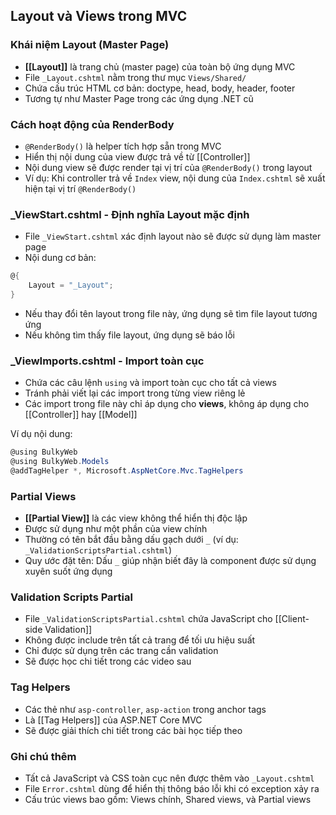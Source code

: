 ## Layout và Views trong MVC

### Khái niệm Layout (Master Page)

- **[[Layout]]** là trang chủ (master page) của toàn bộ ứng dụng MVC
- File `_Layout.cshtml` nằm trong thư mục `Views/Shared/`
- Chứa cấu trúc HTML cơ bản: doctype, head, body, header, footer
- Tương tự như Master Page trong các ứng dụng .NET cũ


### Cách hoạt động của RenderBody

- `@RenderBody()` là helper tích hợp sẵn trong MVC
- Hiển thị nội dung của view được trả về từ [[Controller]]
- Nội dung view sẽ được render tại vị trí của `@RenderBody()` trong layout
- Ví dụ: Khi controller trả về `Index` view, nội dung của `Index.cshtml` sẽ xuất hiện tại vị trí `@RenderBody()`


### _ViewStart.cshtml - Định nghĩa Layout mặc định

- File `_ViewStart.cshtml` xác định layout nào sẽ được sử dụng làm master page
- Nội dung cơ bản:

```csharp
@{
    Layout = "_Layout";
}
```

- Nếu thay đổi tên layout trong file này, ứng dụng sẽ tìm file layout tương ứng
- Nếu không tìm thấy file layout, ứng dụng sẽ báo lỗi


### _ViewImports.cshtml - Import toàn cục

- Chứa các câu lệnh `using` và import toàn cục cho tất cả views
- Tránh phải viết lại các import trong từng view riêng lẻ
- Các import trong file này chỉ áp dụng cho **views**, không áp dụng cho [[Controller]] hay [[Model]]

Ví dụ nội dung:

```csharp
@using BulkyWeb
@using BulkyWeb.Models
@addTagHelper *, Microsoft.AspNetCore.Mvc.TagHelpers
```


### Partial Views

- **[[Partial View]]** là các view không thể hiển thị độc lập
- Được sử dụng như một phần của view chính
- Thường có tên bắt đầu bằng dấu gạch dưới `_` (ví dụ: `_ValidationScriptsPartial.cshtml`)
- Quy ước đặt tên: Dấu `_` giúp nhận biết đây là component được sử dụng xuyên suốt ứng dụng


### Validation Scripts Partial

- File `_ValidationScriptsPartial.cshtml` chứa JavaScript cho [[Client-side Validation]]
- Không được include trên tất cả trang để tối ưu hiệu suất
- Chỉ được sử dụng trên các trang cần validation
- Sẽ được học chi tiết trong các video sau


### Tag Helpers

- Các thẻ như `asp-controller`, `asp-action` trong anchor tags
- Là [[Tag Helpers]] của ASP.NET Core MVC
- Sẽ được giải thích chi tiết trong các bài học tiếp theo


### Ghi chú thêm

- Tất cả JavaScript và CSS toàn cục nên được thêm vào `_Layout.cshtml`
- File `Error.cshtml` dùng để hiển thị thông báo lỗi khi có exception xảy ra
- Cấu trúc views bao gồm: Views chính, Shared views, và Partial views

